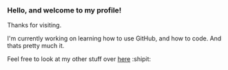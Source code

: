 ### Hello, and welcome to my profile!
Thanks for visiting.

I'm currently working on learning how to use GitHub, and how to code. And thats pretty much it. 

Feel free to look at my other stuff over [here](https://bento.me/denys) :shipit:
